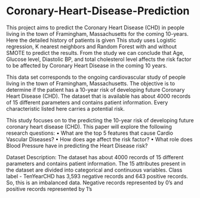 # Coronary-Heart-Disease-Prediction

This project aims to predict the Coronary Heart Disease (CHD) in people living in the town of Framingham, Massachusetts for the coming 10-years. Here the detailed history of patients is given This study uses Logistic regression, K nearest neighbors and Random Forest with and without SMOTE to predict the results. From the study we can conclude that Age, Glucose level, Diastolic BP, and total cholesterol level affects the risk factor to be affected by Coronary Heart Disease in the coming 10 years. 

This data set corresponds to the ongoing cardiovascular study of people living in the town of Framingham, Massachusetts. The objective is to determine if the patient has a 10-year risk of developing future Coronary Heart Disease (CHD). The dataset that is available has about 4000 records of 15 different parameters and contains patient information. Every characteristic listed here carries a potential risk.

This study focuses on to the predicting the 10-year risk of developing future coronary heart disease (CHD). This paper will explore the following research questions:
• What are the top 5 features that cause Cardio Vascular Diseases?
• How does age affect the risk factor?
• What role does Blood Pressure have in predicting the Heart Disease risk?

Dataset Description: The dataset has about 4000 records of 15 different parameters and contains patient information. The 15 attributes present in the dataset are divided into categorical and continuous variables. Class label - TenYearCHD has 3,593 negative records and 643 positive records. So, this is an imbalanced data. Negative records represented by 0’s and positive records represented by 1’s

